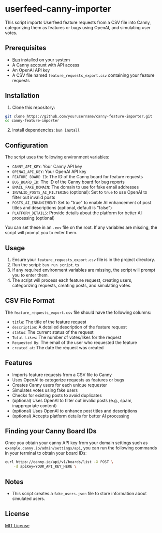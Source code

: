 # userfeed-canny-importer

This script imports Userfeed feature requests from a CSV file into Canny, categorizing them as features or bugs using OpenAI, and simulating user votes.

## Prerequisites

- [Bun](https://bun.sh/) installed on your system
- A Canny account with API access
- An OpenAI API key
- A CSV file named `feature_requests_export.csv` containing your feature requests

## Installation

1. Clone this repository:
```bash
git clone https://github.com/yourusername/canny-feature-importer.git
cd canny-feature-importer
```
2. Install dependencies: `bun install`

## Configuration

The script uses the following environment variables:

- `CANNY_API_KEY`: Your Canny API key
- `OPENAI_API_KEY`: Your OpenAI API key
- `FEATURE_BOARD_ID`: The ID of the Canny board for feature requests
- `BUG_BOARD_ID`: The ID of the Canny board for bug reports
- `EMAIL_FAKE_DOMAIN`: The domain to use for fake email addresses
- `INVALID_POSTS_AI_FILTERING` (optional): Set to `true` to use OpenAI to filter out invalid posts
- `POSTS_AI_ENHANCEMENT`: Set to "true" to enable AI enhancement of post titles and descriptions (optional, default is "false")
- `PLATFORM_DETAILS`: Provide details about the platform for better AI processing (optional)

You can set these in an `.env` file on the root. If any variables are missing, the script will prompt you to enter them.

## Usage

1. Ensure your `feature_requests_export.csv` file is in the project directory.
2. Run the script: `bun run script.ts`
3. If any required environment variables are missing, the script will prompt you to enter them.
4. The script will process each feature request, creating users, categorizing requests, creating posts, and simulating votes.

## CSV File Format

The `feature_requests_export.csv` file should have the following columns:

- `title`: The title of the feature request
- `description`: A detailed description of the feature request
- `status`: The current status of the request
- `Total Likes`: The number of votes/likes for the request
- `Requested By`: The email of the user who requested the feature
- `created_at`: The date the request was created

## Features

- Imports feature requests from a CSV file to Canny
- Uses OpenAI to categorize requests as features or bugs
- Creates Canny users for each unique requester
- Simulates votes using fake users
- Checks for existing posts to avoid duplicates
- (optional) Uses OpenAI to filter out invalid posts (e.g., spam, inappropriate content)
- (optional) Uses OpenAI to enhance post titles and descriptions
- (optional) Accepts platform details for better AI processing

## Finding your Canny Board IDs

Once you obtain your canny API key from your domain settings such as `example.canny.io/admin/settings/api`, you can run the following commands in your terminal to obtain your board IDs:

```bash
curl https://canny.io/api/v1/boards/list -X POST \
    -d apiKey=YOUR_API_KEY_HERE \
```

## Notes

- This script creates a `fake_users.json` file to store information about simulated users.

## License

[MIT License](LICENSE)